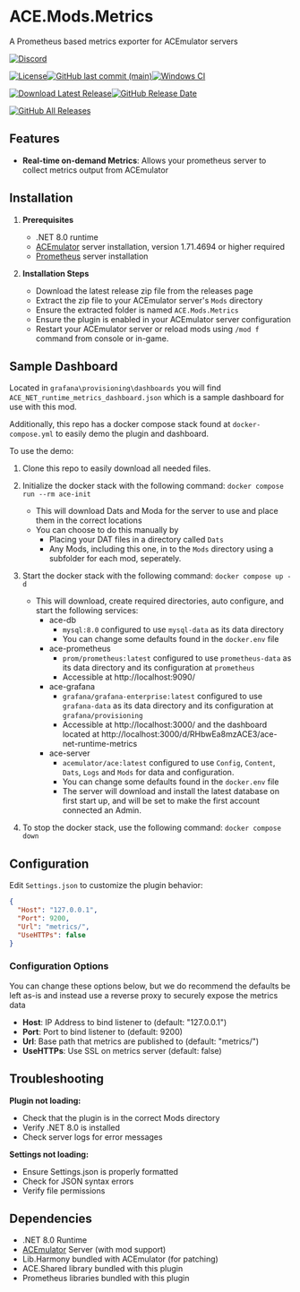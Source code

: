 # ACE.Mods.Metrics

A Prometheus based metrics exporter for ACEmulator servers

[![Discord](https://img.shields.io/discord/261242462972936192.svg?label=play+now!&style=for-the-badge&logo=discord)](https://discord.gg/C2WzhP9)

[![License](https://img.shields.io/github/license/acemulator/ace.mods.metrics)](https://github.com/ACEmulator/ACE.Mods.Metrics/blob/main/LICENSE)[![GitHub last commit (main)](https://img.shields.io/github/last-commit/acemulator/ace.mods.metrics/main)](https://github.com/ACEmulator/ACE.Mods.Metrics/commits/main)[![Windows CI](https://ci.appveyor.com/api/projects/status/audksvlkdmhqusem/branch/main?svg=true)](https://ci.appveyor.com/project/LtRipley36706/ace-mods-metrics/branch/main)

[![Download Latest Release](https://img.shields.io/github/v/release/ACEmulator/ACE.Mods.Metrics?label=latest%20release)![GitHub Release Date](https://img.shields.io/github/release-date/acemulator/ace.mods.metrics)](https://github.com/ACEmulator/ACE.Mods.Metrics/releases/latest)

[![GitHub All Releases](https://img.shields.io/github/downloads/acemulator/ace.mods.metrics/total?label=mod%20downloads)](https://github.com/ACEmulator/ACE.Mods.Metrics/releases)

## Features

- **Real-time on-demand Metrics**: Allows your prometheus server to collect metrics output from ACEmulator

## Installation

1. **Prerequisites**
   - .NET 8.0 runtime
   - [ACEmulator](https://github.com/ACEmulator/ACE) server installation, version 1.71.4694 or higher required
   - [Prometheus](https://prometheus.io/) server installation

2. **Installation Steps**
   - Download the latest release zip file from the releases page
   - Extract the zip file to your ACEmulator server's `Mods` directory
   - Ensure the extracted folder is named `ACE.Mods.Metrics`
   - Ensure the plugin is enabled in your ACEmulator server configuration
   - Restart your ACEmulator server or reload mods using `/mod f` command from console or in-game.


## Sample Dashboard

Located in `grafana\provisioning\dashboards` you will find `ACE_NET_runtime_metrics_dashboard.json` which is a sample dashboard for use with this mod.

Additionally, this repo has a docker compose stack found at `docker-compose.yml` to easily demo the plugin and dashboard.

To use the demo:
1. Clone this repo to easily download all needed files.
2. Initialize the docker stack with the following command: `docker compose run --rm ace-init`
   - This will download Dats and Moda for the server to use and place them in the correct locations
   - You can choose to do this manually by
     - Placing your DAT files in a directory called `Dats`
     - Any Mods, including this one, in to the `Mods` directory using a subfolder for each mod, seperately.
3. Start the docker stack with the following command: `docker compose up -d`
    - This will download, create required directories, auto configure, and start the following services:
      - ace-db
        - `mysql:8.0` configured to use `mysql-data` as its data directory
        - You can change some defaults found in the `docker.env` file
      - ace-prometheus
        - `prom/prometheus:latest` configured to use `prometheus-data` as its data directory and its configuration at `prometheus`
        - Accessible at http://localhost:9090/
      - ace-grafana
        - `grafana/grafana-enterprise:latest` configured to use `grafana-data` as its data directory and its configuration at `grafana/provisioning`
        - Accessible at http://localhost:3000/ and the dashboard located at http://localhost:3000/d/RHbwEa8mzACE3/ace-net-runtime-metrics
      - ace-server
        - `acemulator/ace:latest` configured to use `Config`, `Content`, `Dats`, `Logs` and `Mods` for data and configuration.
        - You can change some defaults found in the `docker.env` file
        - The server will download and install the latest database on first start up, and will be set to make the first account connected an Admin.
       
4. To stop the docker stack, use the following command: `docker compose down`

## Configuration

Edit `Settings.json` to customize the plugin behavior:

```json
{
  "Host": "127.0.0.1",
  "Port": 9200,
  "Url": "metrics/",
  "UseHTTPs": false
}
```

### Configuration Options

You can change these options below, but we do recommend the defaults be left as-is and instead use a reverse proxy to securely expose the metrics data

- **Host**: IP Address to bind listener to (default: "127.0.0.1")
- **Port**: Port to bind listener to (default: 9200)
- **Url**: Base path that metrics are published to (default: "metrics/")
- **UseHTTPs**: Use SSL on metrics server (default: false)

## Troubleshooting

**Plugin not loading:**
- Check that the plugin is in the correct Mods directory
- Verify .NET 8.0 is installed
- Check server logs for error messages

**Settings not loading:**
- Ensure Settings.json is properly formatted
- Check for JSON syntax errors
- Verify file permissions

## Dependencies

- .NET 8.0 Runtime
- [ACEmulator](https://github.com/ACEmulator/ACE) Server (with mod support)
- Lib.Harmony bundled with ACEmulator (for patching)
- ACE.Shared library bundled with this plugin
- Prometheus libraries bundled with this plugin
